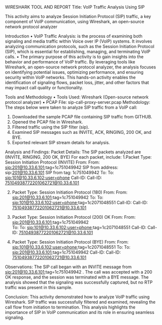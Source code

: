 WIRESHARK TOOL AND REPORT 
 Title: VoIP Traffic Analysis Using SIP 

This activity aims to analyze Session Initiation Protocol (SIP) traffic, a key component of VoIP 
communication, using Wireshark, an open-source network protocol analyzer 
 
Introduction 
• VoIP Traffic Analysis: is the process of examining both signaling and media traffic within Voice 
over IP (VoIP) systems. It involves analyzing communication protocols, such as the Session 
Initiation Protocol (SIP), which is essential for establishing, managing, and terminating VoIP 
calls. 
• The primary purpose of this activity is to gain insights into the behavior and performance of 
VoIP traffic. By leveraging tools like Wireshark, an open-source network protocol analyzer, the 
analysis focuses on identifying potential issues, optimizing performance, and ensuring security 
within VoIP networks. This hands-on activity enables the identification of signaling flows, 
packet loss, jitter, and other factors that may impact call quality or functionality. 
 
Tools and Methodology 
• Tools Used: Wireshark (Open-source network protocol analyzer) 
▪ PCAP File: sip-call-proxy-server.pcap 
Methodology:   
The steps below were taken to analyze SIP traffic from a VoIP call: 
1. Downloaded the sample PCAP file containing SIP traffic from GITHUB. 
2. Opened the PCAP file in Wireshark. 
3. Filtered traffic using the SIP filter (sip). 
4. Examined SIP messages such as INVITE, ACK, RINGING, 200 OK, and BYE. 
5. Exported relevant SIP stream details for analysis. 
 
 
Analysis and Findings: 
Packet Details: The SIP packets analyzed are (INVITE, RINGING, 200 OK, BYE) 
For each packet, include: 
1.Packet Type:  Session Initiation Protocol (INVITE) 
From:  From: <sip:201@10.33.6.101>;tag=1c751049942 
SIP from address: sip:201@10.33.6.101 
SIP from tag: 1c751049942 
To:  To: <sip:101@10.33.6.102;user=phone> 
Call-ID: Call-ID: 75104938772201062721@10.33.6.101 
  
                            
 
 
2. Packet Type: Session Initiation Protocol (180) 
From:  From: <sip:201@10.33.6.101>;tag=1c751049942 
To:   To: <sip:101@10.33.6.102;user=phone>;tag=1c2071048551 
Call-ID:  Call-ID: 75104938772201062721@10.33.6.101 
                   
 
 
3. Packet Type:   Session Initiation Protocol (200) OK 
From: From: <sip:201@10.33.6.101>;tag=1c751049942   
To:    To: <sip:101@10.33.6.102;user=phone>;tag=1c2071048551 
Call-ID:   Call-ID: 75104938772201062721@10.33.6.101 
                                
 
  4. Packet Type:  Session Initiation Protocol (BYE) 
  From:  From: <sip:101@10.33.6.102;user=phone>;tag=1c2071048551 
  To:  To: <sip:201@10.33.6.101>;tag=1c751049942 
  Call-ID:    Call-ID: 75104938772201062721@10.33.6.101 
 
                              
 
 
 
Observations: 
The SIP call began with an INVITE message from  
<sip:201@10.33.6.101>;tag=1c751049942  . The call was accepted with a 200 OK 
response, and the session was terminated with a BYE message. The analysis showed 
that the signaling was successfully captured, but no RTP traffic was present in this 
sample. 
 
Conclusion: 
         This activity demonstrated how to analyze VoIP traffic using Wireshark. SIP traffic was 
successfully filtered and examined, revealing the call flow from initiation to termination. This 
analysis highlights the importance of SIP in VoIP communication and its role in ensuring 
seamless signaling. 
 

